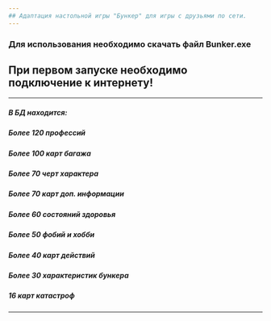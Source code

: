 ```yaml
---
## Адаптация настольной игры "Бункер" для игры с друзьями по сети.
---
```

### Для использования необходимо скачать файл Bunker.exe
## При первом запуске необходимо подключение к интернету!
---
##### В БД находится:
##### Более 120 профессий
##### Более 100 карт багажа
##### Более 70 черт характера
##### Более 70 карт доп. информации
##### Более 60 состояний здоровья
##### Более 50 фобий и хобби
##### Более 40 карт действий
##### Более 30 характеристик бункера
##### 16 карт катастроф
---
